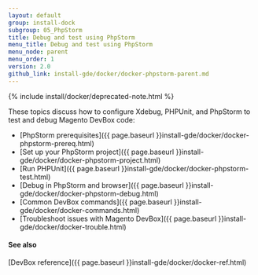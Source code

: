 ```yaml
---
layout: default
group: install-dock
subgroup: 05_PhpStorm
title: Debug and test using PhpStorm
menu_title: Debug and test using PhpStorm
menu_node: parent
menu_order: 1
version: 2.0
github_link: install-gde/docker/docker-phpstorm-parent.md
---
```


{% include install/docker/deprecated-note.html %}

These topics discuss how to configure Xdebug, PHPUnit, and PhpStorm to test and debug Magento DevBox code:

*	[PhpStorm prerequisites]({{ page.baseurl }}install-gde/docker/docker-phpstorm-prereq.html)
*	[Set up your PhpStorm project]({{ page.baseurl }}install-gde/docker/docker-phpstorm-project.html)
*	[Run PHPUnit]({{ page.baseurl }}install-gde/docker/docker-phpstorm-test.html)
*	[Debug in PhpStorm and browser]({{ page.baseurl }}install-gde/docker/docker-phpstorm-debug.html)
*	[Common DevBox commands]({{ page.baseurl }}install-gde/docker/docker-commands.html)
*	[Troubleshoot issues with Magento DevBox]({{ page.baseurl }}install-gde/docker/docker-trouble.html)

#### See also
[DevBox reference]({{ page.baseurl }}install-gde/docker/docker-ref.html)
